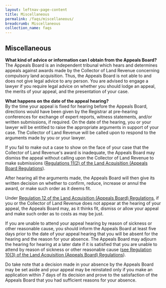 ```yaml
---
layout: leftnav-page-content
title: Miscellaneous
permalink: /faqs/miscellaneous/
breadcrumb: Miscellaneous
collection_name: faqs
---
```


Miscellaneous
---
**What kind of advice or information can I obtain from the Appeals Board?**
<br>
The Appeals Board is an independent tribunal which hears and determines appeals against awards made by the Collector of Land Revenue concerning compulsory land acquisition. Thus, the Appeals Board is not able to and does not give legal advice to any person. You are advised to engage a lawyer if you require legal advice on whether you should lodge an appeal, the merits of your appeal, and the presentation of your case.
<br>

**What happens on the date of the appeal hearing?**
<br>
By the time your appeal is fixed for hearing before the Appeals Board, directions would have been given by the Registrar at pre-hearing conferences for exchange of expert reports, witness statements, and/or written submissions, if required.  On the date of the hearing, you or your lawyer will be entitled to raise the appropriate arguments in support of your case.  The Collector of Land Revenue will be called upon to respond to the arguments made by you or your lawyer.

If you fail to make out a case to show on the face of your case that the Collector of Land Revenue's award is inadequate, the Appeals Board may dismiss the appeal without calling upon the Collector of Land Revenue to make submissions ([Regulations 11(2) of the Land Acquisition (Appeals Board Regulations](/files/Regulation11-Procedureathearing.pdf/)).

After hearing all the arguments made, the Appeals Board will then give its written decision on whether to confirm, reduce, increase or annul the award, or make such order as it deems fit.

Under [Regulation 12 of the Land Acquisition (Appeals Board) Regulations](/files/Regulation12-Defaultofappearance.pdf/), if you or the Collector of Land Revenue does not appear at the hearing of your appeal, the Appeals Board may, as it thinks fit, dismiss or allow your appeal and make such order as to costs as may be just.

If you are unable to attend your appeal hearing by reason of sickness or other reasonable cause, you should inform the Appeals Board at least five days prior to the date of your appeal hearing that you will be absent for the hearing and the reason for your absence.  The Appeals Board may adjourn the hearing for hearing at a later date if it is satisfied that you are unable to attend by reason of sickness or other reasonable cause ([see Regulation 10(3) of the Land Acquisition (Appeals Board) Regulations](/files/Regulation12-Defaultofappearance.pdf/)).

Do take note that a decision made in your absence by the Appeals Board may be set aside and your appeal may be reinstated only if you make an application within 7 days of its decision and prove to the satisfaction of the Appeals Board that you had sufficient reasons for your absence.
